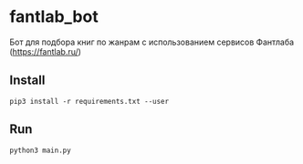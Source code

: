 # fantlab_bot
Бот для подбора книг по жанрам с использованием сервисов Фантлаба (https://fantlab.ru/)

## Install

```
pip3 install -r requirements.txt --user
```

## Run
```
python3 main.py
```
